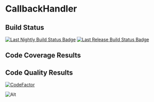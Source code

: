 # CallbackHandler

## Build Status

[![Last Nightly Build Status Badge](https://github.com/TransactionProcessing/CallbackHandler/actions/workflows/nightlybuild.yml/badge.svg)](https://github.com/TransactionProcessing/CallbackHandler/actions/workflows/nightlybuild.yml)
[![Last Release Build Status Badge](https://github.com/TransactionProcessing/CallbackHandler/actions/workflows/createrelease.yml/badge.svg)](https://github.com/TransactionProcessing/CallbackHandler/actions/workflows/createrelease.yml)

## Code Coverage Results

## Code Quality Results

[![CodeFactor](https://www.codefactor.io/repository/github/transactionprocessing/callbackhandler/badge)](https://www.codefactor.io/repository/github/transactionprocessing/callbackhandler)

![Alt](https://repobeats.axiom.co/api/embed/32b48c2ad661e507573444af606488540d6d681d.svg "Repobeats analytics image")
